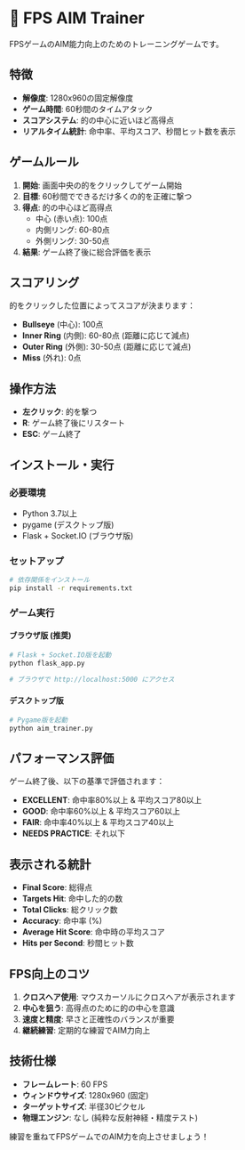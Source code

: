 # 🎯 FPS AIM Trainer

FPSゲームのAIM能力向上のためのトレーニングゲームです。

## 特徴

- **解像度**: 1280x960の固定解像度
- **ゲーム時間**: 60秒間のタイムアタック
- **スコアシステム**: 的の中心に近いほど高得点
- **リアルタイム統計**: 命中率、平均スコア、秒間ヒット数を表示

## ゲームルール

1. **開始**: 画面中央の的をクリックしてゲーム開始
2. **目標**: 60秒間でできるだけ多くの的を正確に撃つ
3. **得点**: 的の中心ほど高得点
   - 中心 (赤い点): 100点
   - 内側リング: 60-80点
   - 外側リング: 30-50点
4. **結果**: ゲーム終了後に総合評価を表示

## スコアリング

的をクリックした位置によってスコアが決まります：

- **Bullseye** (中心): 100点
- **Inner Ring** (内側): 60-80点 (距離に応じて減点)
- **Outer Ring** (外側): 30-50点 (距離に応じて減点)
- **Miss** (外れ): 0点

## 操作方法

- **左クリック**: 的を撃つ
- **R**: ゲーム終了後にリスタート
- **ESC**: ゲーム終了

## インストール・実行

### 必要環境
- Python 3.7以上
- pygame (デスクトップ版)
- Flask + Socket.IO (ブラウザ版)

### セットアップ
```bash
# 依存関係をインストール
pip install -r requirements.txt
```

### ゲーム実行

#### ブラウザ版 (推奨)
```bash
# Flask + Socket.IO版を起動
python flask_app.py

# ブラウザで http://localhost:5000 にアクセス
```

#### デスクトップ版
```bash
# Pygame版を起動
python aim_trainer.py
```

## パフォーマンス評価

ゲーム終了後、以下の基準で評価されます：

- **EXCELLENT**: 命中率80%以上 & 平均スコア80以上
- **GOOD**: 命中率60%以上 & 平均スコア60以上  
- **FAIR**: 命中率40%以上 & 平均スコア40以上
- **NEEDS PRACTICE**: それ以下

## 表示される統計

- **Final Score**: 総得点
- **Targets Hit**: 命中した的の数
- **Total Clicks**: 総クリック数
- **Accuracy**: 命中率 (%)
- **Average Hit Score**: 命中時の平均スコア
- **Hits per Second**: 秒間ヒット数

## FPS向上のコツ

1. **クロスヘア使用**: マウスカーソルにクロスヘアが表示されます
2. **中心を狙う**: 高得点のために的の中心を意識
3. **速度と精度**: 早さと正確性のバランスが重要
4. **継続練習**: 定期的な練習でAIM力向上

## 技術仕様

- **フレームレート**: 60 FPS
- **ウィンドウサイズ**: 1280x960 (固定)
- **ターゲットサイズ**: 半径30ピクセル
- **物理エンジン**: なし (純粋な反射神経・精度テスト)

練習を重ねてFPSゲームでのAIM力を向上させましょう！